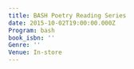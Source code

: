 ```yaml
---
title: BASH Poetry Reading Series
date: 2015-10-02T19:00:00.000Z
Program: bash
book_isbn: ''
Genre: ''
Venue: In-store
---
```


